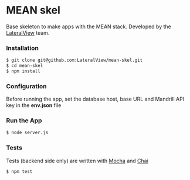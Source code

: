 # MEAN skel

Base skeleton to make apps with the MEAN stack. Developed by the [LateralView](https://lateralview.co) team.

### Installation

```sh
$ git clone git@github.com:LateralView/mean-skel.git
$ cd mean-skel
$ npm install
```

### Configuration

Before running the app, set the database host, base URL and Mandrill API key in the **env.json** file

### Run the App

```sh
$ node server.js
```

### Tests

Tests (backend side only) are written with [Mocha](http://mochajs.org/) and [Chai](http://chaijs.com/)

```sh
$ npm test
```
